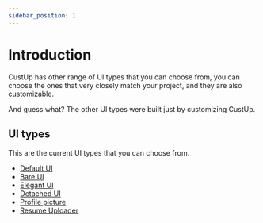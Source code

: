 ```yaml
---
sidebar_position: 1
---
```


# Introduction

CustUp has other range of UI types that you can choose from, you can choose the ones that very closely match your project, and they are also customizable.  
  
And guess what? The other UI types were built just by customizing CustUp.  
  
## UI types

This are the current UI types that you can choose from.  
  
- [Default UI](./default-ui)
- [Bare UI](./bare-ui)
- [Elegant UI](./elegant-ui)
- [Detached UI](./detached-ui)
- [Profile picture](./profile-picture-ui)
- [Resume Uploader](./resume-uploader-ui)

